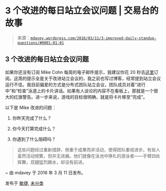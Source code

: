 <!--yml

分类：未分类

日期：2024-05-18 05:35:54

-->

# 3 个改进的每日站立会议问题 | 交易台的故事

> 来源：[`mdavey.wordpress.com/2016/03/11/3-improved-daily-standup-questions/#0001-01-01`](https://mdavey.wordpress.com/2016/03/11/3-improved-daily-standup-questions/#0001-01-01)

## 3 个改进的每日站立会议问题

如果你还没有订阅 Mike Cohn 每周的电子邮件提示，我建议你花 20 秒去[这里](https://www.mountaingoatsoftware.com/email-tips)订阅。这周的提示全是关于改进站立会议的，我之前也写过博客，经常提到站立会议运行不佳。我目前偏爱的方式是分布式团队站立会议，团队成员对着“进行中”和“检查”泳道上的卡片讲话。如果有人谈论的内容不在看板上，那就是一个很大的红旗警告。进一步来说，游戏的目标很明确，就是将卡片移至“完成”。

以下是 Mike 改进的问题：

1.  你昨天完成了什么？

1.  你今天打算完成什么？

1.  你遇到了什么阻碍吗？

> 这些问题经过重新措辞，侧重于成果而非活动，使得团队重视进步。有些人虽然活动频繁，但并无进展。他们就像在泳池中挣扎的游泳者——手臂四处挥舞，双腿猛烈踢水，却没有前进。

~ 由 mdavey 于 2016 年 3 月 11 日发布。

发布于 [敏捷](https://mdavey.wordpress.com/category/agile/), [未分类](https://mdavey.wordpress.com/category/uncategorized/)
